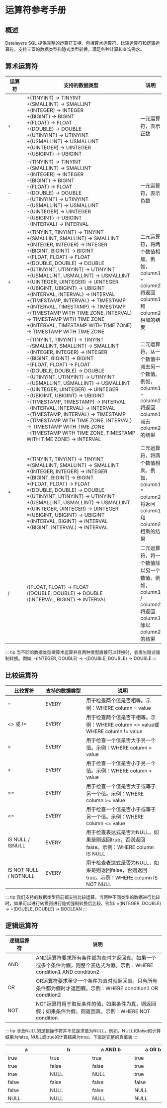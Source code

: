 # 运算符参考手册

## 概述
Datalayers SQL 提供完整的运算符支持，包括算术运算符、比较运算符和逻辑运算符，支持丰富的数据类型和隐式类型转换，满足各种计算和查询需求。

## 算术运算符
|  <div style="width:45px">运算符</div>   | <div style="width:350px">支持的数据类型</div>  | 说明  |
|  ----                                  | ----                                         |----  |
| +                                      | +(TINYINT) -> TINYINT <br> +(SMALLINT) -> SMALLINT <br> +(INTEGER) -> INTEGER <br> +(BIGINT) -> BIGINT <br> +(FLOAT) -> FLOAT <br> +(DOUBLE) -> DOUBLE <br> +(UTINYINT) -> UTINYINT <br> +(USMALLINT) -> USMALLINT <br> +(UINTEGER) -> UINTEGER <br> +(UBIGINT) -> UBIGINT <br>                                       | 一元运算符，表示正数  |
| -                                      | -(TINYINT) -> TINYINT <br> -(SMALLINT) -> SMALLINT <br> -(INTEGER) -> INTEGER <br> -(BIGINT) -> BIGINT <br> -(FLOAT) -> FLOAT <br> -(DOUBLE) -> DOUBLE <br>  -(UTINYINT) -> UTINYINT <br> -(USMALLINT) -> USMALLINT <br> -(UINTEGER) -> UINTEGER <br> -(UBIGINT) -> UBIGINT <br> -(INTERVAL) -> INTERVAL                                       | 一元运算符，表示负数  |
| +                                      | +(TINYINT, TINYINT) -> TINYINT <br> +(SMALLINT, SMALLINT) -> SMALLINT <br> +(INTEGER, INTEGER) -> INTEGER <br> +(BIGINT, BIGINT) -> BIGINT <br> +(FLOAT, FLOAT) -> FLOAT <br> +(DOUBLE, DOUBLE) -> DOUBLE <br> +(UTINYINT, UTINYINT) -> UTINYINT <br> +(USMALLINT, USMALLINT) -> USMALLINT <br> +(UINTEGER, UINTEGER) -> UINTEGER <br> +(UBIGINT, UBIGINT) -> UBIGINT <br> +(INTERVAL, INTERVAL) -> INTERVAL <br> +(TIMESTAMP, INTERVAL) -> TIMESTAMP <br> +(INTERVAL, TIMESTAMP) -> TIMESTAMP <br> +(TIMESTAMP WITH TIME ZONE, INTERVAL) -> TIMESTAMP WITH TIME ZONE <br> +(INTERVAL, TIMESTAMP WITH TIME ZONE) -> TIMESTAMP WITH TIME ZONE                                       | 二元运算符，将两个数值相加。例如，column1 + column2将返回column1和column2相加的结果  |
| -                                      | -(TINYINT, TINYINT) -> TINYINT <br> -(SMALLINT, SMALLINT) -> SMALLINT <br> -(INTEGER, INTEGER) -> INTEGER <br> -(BIGINT, BIGINT) -> BIGINT <br> -(FLOAT, FLOAT) -> FLOAT <br> -(DOUBLE, DOUBLE) -> DOUBLE <br> -(UTINYINT, UTINYINT) -> UTINYINT <br> -(USMALLINT, USMALLINT) -> USMALLINT <br> -(UINTEGER, UINTEGER) -> UINTEGER <br> -(UBIGINT, UBIGINT) -> UBIGINT <br> -(TIMESTAMP, TIMESTAMP) -> INTERVAL <br> -(INTERVAL, INTERVAL) -> INTERVAL <br> -(TIMESTAMP, INTERVAL) -> TIMESTAMP <br> -(TIMESTAMP WITH TIME ZONE, INTERVAL) -> TIMESTAMP WITH TIME ZONE <br> -(TIMESTAMP WITH TIME ZONE, TIMESTAMP WITH TIME ZONE) -> INTERVAL                                       | 二元运算符，从一个数值中减去另一个数值。例如，column1 - column2将返回column1减去column2的结果  |
| *                                      | *(TINYINT, TINYINT) -> TINYINT <br> *(SMALLINT, SMALLINT) -> SMALLINT <br> *(INTEGER, INTEGER) -> INTEGER <br> *(BIGINT, BIGINT) -> BIGINT <br> *(FLOAT, FLOAT) -> FLOAT <br> *(DOUBLE, DOUBLE) -> DOUBLE <br> *(UTINYINT, UTINYINT) -> UTINYINT <br> *(USMALLINT, USMALLINT) -> USMALLINT <br> *(UINTEGER, UINTEGER) -> UINTEGER <br> *(UBIGINT, UBIGINT) -> UBIGINT <br> *(INTERVAL, BIGINT) -> INTERVAL <br> *(BIGINT, INTERVAL) -> INTERVAL                                      | 二元运算符，将两个数值相乘。例如，column1 * column2将返回column1和column2相乘的结果  |
| /                                      | /(FLOAT, FLOAT) -> FLOAT <br> /(DOUBLE, DOUBLE) -> DOUBLE <br> /(INTERVAL, BIGINT) -> INTERVAL                                      | 二元运算符，将一个数值除以另一个数值。例如，column1 / column2将返回column1除以column2的结果  |

::: tip
当不同的数据类型做算术运算并且两种类型直接可以转换时，会发生隐式强制转换。例如: -(INTEGER, DOUBLE) -> -(DOUBLE, DOUBLE) -> DOUBLE
:::


## 比较运算符
|  比较算符                   | <div style="width:115px">支持的数据类型</div>  | 说明  |
|  ----                       | ----                                           |----  |
| =                           | EVERY                                          | 用于检查两个值是否相等。示例：WHERE column = value |
| <> 或 !=                    | EVERY                                          | 用于检查两个值是否不相等。示例：WHERE column <> value或WHERE column != value |
| >                           | EVERY                                          | 用于检查一个值是否大于另一个值。示例：WHERE column > value |
| <                           | EVERY                                          | 用于检查一个值是否小于另一个值。示例：WHERE column < value |
| >=                          | EVERY                                          | 用于检查一个值是否大于或等于另一个值。示例：WHERE column >= value |
| <=                          | EVERY                                          | 用于检查一个值是否小于或等于另一个值。示例：WHERE column <= value |
| IS NULL / ISNULL            | EVERY                                          | 用于检查表达式是否为NULL，如果是则返回true，否则返回false。示例：WHERE column IS NULL |
| IS NOT NULL / NOTNULL       | EVERY                                          | 用于检查表达式是否为NULL，如果是则返回false，否则返回true。示例：WHERE column IS NOT NULL |

::: tip
我们支持的数据类型目前都支持比较运算。当两种不同类型的数据进行比较时，如果可以进行转换则进行隐式强制转换后比较。例如: =(INTEGER, DOUBLE) -> =(DOUBLE, DOUBLE) -> BOOLEAN
:::


## 逻辑运算符
| <div style="width:75px">逻辑运算符</div> | 说明        |
|  ----                                    | ----         |
| AND                                      | AND运算符要求所有条件都为真时才返回真。如果一个或多个条件为假，则整个表达式为假。示例：WHERE condition1 AND condition2  |
| OR                                       |  OR运算符要求至少一个条件为真时就返回真。只有所有条件都为假时才返回假。示例：WHERE condition1 OR condition2  |
| NOT                                      | NOT运算符用于取反条件的值，如果条件为真，则返回假；如果条件为假，则返回真。示例：WHERE NOT condition  |

::: tip
涉及NULL的逻辑操作符并不总是求值为NULL。例如，NULL和false的计算结果为false, NULL或true的计算结果为true。下面是完整的真值表:
:::

|<div style="width:120px">a</div>	|<div style="width:120px">b</div>	|<div style="width:120px">a AND b</div>	|<div style="width:120px">a OR b</div>|<div style="width:120px">NOT a</div>|
|----	|----	|----   |----|----  |
|true	|true	|true	|true|false	|
|true	|false	|false	|true|false	|
|true	|NULL	|NULL	|true|false	|
|false	|false	|false	|false|true	|
|false	|NULL	|false	|NULL|true	|
|NULL	|NULL	|NULL	|NULL|NULL	|




